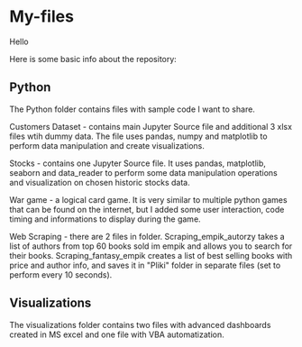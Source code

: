 # My-files

Hello

Here is some basic info about the repository:

## Python 
The Python folder contains files with sample code I want to share.

Customers Dataset - contains main Jupyter Source file and additional 3 xlsx files wtih dummy data. The file uses pandas, numpy and matplotlib to perform data manipulation and create visualizations.

Stocks - contains one Jupyter Source file. It uses pandas, matplotlib, seaborn and data_reader to perform some data manipulation operations and visualization on chosen historic stocks data.

War game - a logical card game. It is very similar to multiple python games that can be found on the internet, but I added some user interaction, code timing and informations to display during the game.

Web Scraping - there are 2 files in folder. Scraping_empik_autorzy takes a list of authors from top 60 books sold im empik and allows you to search for their books. Scraping_fantasy_empik creates a list of best selling books with price and author info, and saves it in "Pliki" folder in separate files (set to perform every 10 seconds).

## Visualizations
The visualizations folder contains two files with advanced dashboards created in MS excel and one file with VBA automatization. 
